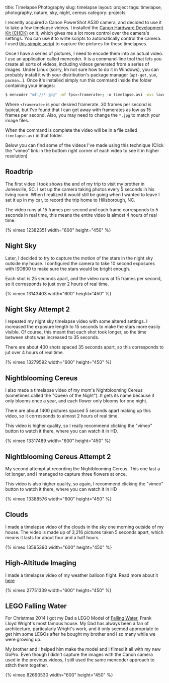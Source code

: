 title: Timelapse Photography
slug: timelapse
layout: project
tags: timelapse, photography, nature, sky, night, cereus
category: projects

I recently acquired a Canon PowerShot A530 camera, and decided to use it to take
a few timelapse videos. I installed the
[Canon Hardware Development Kit (CHDK)](http://chdk.wikia.com/wiki/CHDK) on it,
which gives me a lot more control over the camera's settings. You
can use it to write scripts to automatically control the camera.  I used
[this simple script](http://chdk.wikia.com/wiki/UBASIC/Scripts:_Ultra_Intervalometer) to
capture the pictures for these timelapses.

<!--more-->

Once I have a series of pictures, I need to encode them into an actual video. I
use an application called mencoder. It is a command-line tool that lets you
create all sorts of videos, including videos generated from a series of images.
Under Linux (sorry, Im not sure how to do it in Windows), you can probably
install it with your distribution's package manager (``apt-get``, ``yum``,
``pacman``...).  Once it's installed simply run this command inside the folder
containing your images:

``` sh Using mencoder
$ mencoder "mf://*.jpg" -mf fps=<framerate>; -o timelapse.avi -ovc lavc -lavcopts vcodec=mpeg4
```

Where ``<framerate>`` is your desired framerate.  30 frames per second is
typical, but I've found that I can get away with framerates as low as 15 frames
per second.  Also, you may need to change the ``*.jpg`` to match  your image
files.

When the command is complete the video will be in a file called ``timelapse.avi``
in that folder.

Below you can find some of the videos I've made using this technique (Click the
"vimeo" link in the bottom right corner of each video to see it in higher
resolution)

Roadtrip
--------
The first video I took shows the end of my trip to visit my brother in
Jonesville, SC.  I set up the camera taking photos every 5 seconds in his living
room.  When I realized it would still be going when I wanted to leave I set it
up in my car, to record the trip home to Hillsborough, NC.

The video runs at 15 frames per second and each frame corresponds to 5 seconds
in real time, this means the entire video is almost 4 hours of real time.

{% vimeo 12382351 width="600" height="450" %}

Night Sky
---------
Later, I decided to try to capture the motion of the stars in the night sky outside my house.
I configured the camera to take 10 second exposures with ISO800 to make sure the stars would be bright enough.

Each shot is 25 seconds apart, and the video runs at 15 frames per second, so it corresponds to just over 2 hours of real time.

{% vimeo 13143403 width="600" height="450" %}

Night Sky Attempt 2
-------------------
I repeated my night sky timelapse video with some altered settings.
I increased the exposure length to 15 seconds to make the stars more easily visible.
Of course, this meant that each shot took longer, so the time between shots was increased to 35 seconds.

There are about 400 shots spaced 35 seconds apart, so this corresponds to jut over 4 hours of real time.

{% vimeo 13279592 width="600" height="450" %}

Nightblooming Cereus
--------------------
I also made a timelapse video of my mom's Nightblooming Cereus (sometimes called the "Queen of the Night").
It gets its name because it only blooms once a year, and each flower only blooms for one night.

There are about 1400 pictures spaced 5 seconds apart making up this video, so it corresponds to almost 2 hours of real time.

This video is higher quality, so I really recommend clicking the "vimeo" button to watch it there, where you can watch it in HD.

{% vimeo 13317489 width="600" height="450" %}

Nightblooming Cereus Attempt 2
------------------------------
My second attempt at recording the Nightblooming Cereus.
This one last a lot longer, and I managed to capture three flowers at once.

This video is also higher quality, so again, I recommend clicking the "vimeo" button to watch it there, where you can watch it in HD

{% vimeo 13388576 width="600" height="450" %}

Clouds
------
I made a timelapse video of the clouds in the sky one morning outside of my house.
The video is made up of 3,216 pictures taken 5 seconds apart, which means it lasts for about four and a half hours.

{% vimeo 13595390 width="600" height="450" %}

High-Altitude Imaging
---------------------
I made a timelapse video of my  weather balloon flight.  Read more about it <A HREF="balloon.html">here</A>

{% vimeo 27751339 width="600" height="450" %}

LEGO Falling Water
------------------
For Christmas 2014 I got my Dad a LEGO Model of
[Falling Water](http://www.fallingwater.org/), Frank Lloyd Wright's most famous
house.  My Dad has always been a fan of architecture, particularly Wright's
work, and it only seemed appropriate to get him some LEGOs after he bought my
brother and I so many while we were growing up.

My brother and I helped him make the model and I filmed it all with my new
GoPro. Even though I didn't capture the images with the Canon camera used in the
previous videos, I still used the same mencoder approach to stitch them
together.

{% vimeo 82690530 width="600" height="450" %}
